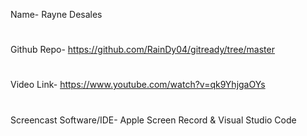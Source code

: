 Name- Rayne Desales 
#
Github Repo- https://github.com/RainDy04/gitready/tree/master
# 
Video Link- https://www.youtube.com/watch?v=qk9YhjgaOYs
# 
Screencast Software/IDE- Apple Screen Record & Visual Studio Code
